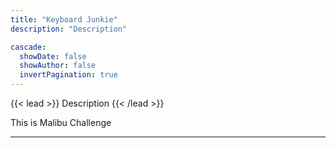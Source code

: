 ```yaml
---
title: "Keyboard Junkie"
description: "Description"

cascade:
  showDate: false
  showAuthor: false
  invertPagination: true
---
```


{{< lead >}}
Description
{{< /lead >}}

This is Malibu Challenge

---
